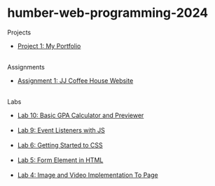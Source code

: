 # humber-web-programming-2024

Projects
<ul>
    <li><a href='https://xentzenith.github.io/humber-web-programming-2024/Projects/1/'>Project 1: My Portfolio</a></li>
    <br>
</ul>

Assignments
<ul>
    <li><a href='https://xentzenith.github.io/humber-web-programming-2024/Assignments/1/'>Assignment 1: JJ Coffee House Website</a></li>
    <br>
</ul>

Labs
<ul>
    <li><a href='https://xentzenith.github.io/humber-web-programming-2024/Labs/10/'>Lab 10: Basic GPA Calculator and Previewer</a></li><br>
    <li><a href='https://xentzenith.github.io/humber-web-programming-2024/Labs/9/'>Lab 9: Event Listeners with JS</a></li><br>
	<li><a href='https://xentzenith.github.io/humber-web-programming-2024/Labs/6/'>Lab 6: Getting Started to CSS</a></li><br>
    <li><a href='https://xentzenith.github.io/humber-web-programming-2024/Labs/5/'>Lab 5: Form Element in HTML</a></li><br>
    <li><a href='https://xentzenith.github.io/humber-web-programming-2024/Labs/4/'>Lab 4: Image and Video Implementation To Page</a></li><br>
</ul>